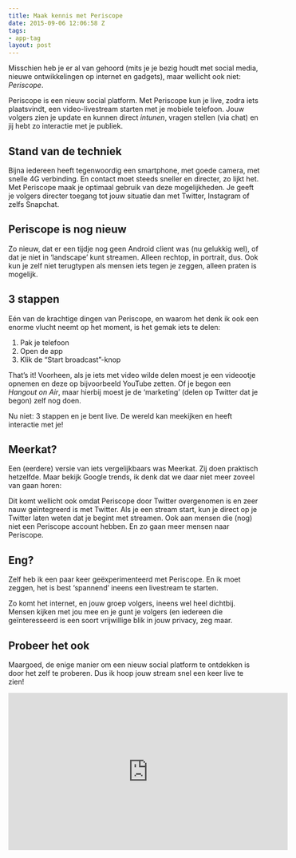 ```yaml
---
title: Maak kennis met Periscope
date: 2015-09-06 12:06:58 Z
tags:
- app-tag
layout: post
---
```


Misschien heb je er al van gehoord (mits je je bezig houdt met social media, nieuwe ontwikkelingen op internet en gadgets), maar wellicht ook niet: *Periscope*.

Periscope is een nieuw social platform. Met Periscope kun je live, zodra iets plaatsvindt, een video-livestream starten met je mobiele telefoon. Jouw volgers zien je update en kunnen direct *intunen*, vragen stellen (via chat) en jij hebt zo interactie met je publiek.

## Stand van de techniek
Bijna iedereen heeft tegenwoordig een smartphone, met goede camera, met snelle 4G verbinding. En contact moet steeds sneller en directer, zo lijkt het. Met Periscope maak je optimaal gebruik van deze mogelijkheden. Je geeft je volgers directer toegang tot jouw situatie dan met Twitter, Instagram of zelfs Snapchat.

## Periscope is nog nieuw
Zo nieuw, dat er een tijdje nog geen Android client was (nu gelukkig wel), of dat je niet in ‘landscape’ kunt streamen. Alleen rechtop, in portrait, dus. Ook kun je zelf niet terugtypen als mensen iets tegen je zeggen, alleen praten is mogelijk.

## 3 stappen
Eén van de krachtige dingen van Periscope, en waarom het denk ik ook een enorme vlucht neemt op het moment, is het gemak iets te delen:

1. Pak je telefoon
2. Open de app
3. Klik de “Start broadcast”-knop

That’s it! Voorheen, als je iets met video wilde delen moest je een videootje opnemen en deze op bijvoorbeeld YouTube zetten. Of je begon een *Hangout on Air*, maar hierbij moest je de ‘marketing’ (delen op Twitter dat je begon) zelf nog doen.

Nu niet: 3 stappen en je bent live. De wereld kan meekijken en heeft interactie met je!

## Meerkat?
Een (eerdere) versie van iets vergelijkbaars was Meerkat. Zij doen praktisch hetzelfde. Maar bekijk Google trends, ik denk dat we daar niet meer zoveel van gaan horen:

<script type="text/javascript" src="//www.google.nl/trends/embed.js?hl=en-GB&q=meerkat,+periscope&tz=Etc/GMT-2&content=1&cid=TIMESERIES_GRAPH_0&export=5&w=400&h=330"></script>

Dit komt wellicht ook omdat Periscope door Twitter overgenomen is en zeer nauw geïntegreerd is met Twitter. Als je een stream start, kun je direct op je Twitter laten weten dat je begint met streamen. Ook aan mensen die (nog) niet een Periscope account hebben. En zo gaan meer mensen naar Periscope.

## Eng?
Zelf heb ik een paar keer geëxperimenteerd met Periscope. En ik moet zeggen, het is best ‘spannend’ ineens een livestream te starten.

Zo komt het internet, en jouw groep volgers, ineens wel heel dichtbij. Mensen kijken met jou mee en je gunt je volgers (en iedereen die geïnteresseerd is een soort vrijwillige blik in jouw privacy, zeg maar.

## Probeer het ook
Maargoed, de enige manier om een nieuw social platform te ontdekken is door het zelf te proberen. Dus ik hoop jouw stream snel een keer live te zien!

<iframe width="560" height="315" src="https://www.youtube.com/embed/6mp4RkxvE0g?rel=0" frameborder="0" allowfullscreen></iframe>